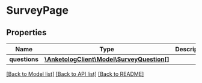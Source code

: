# SurveyPage

## Properties
Name | Type | Description | Notes
------------ | ------------- | ------------- | -------------
**questions** | [**\AnketologClient\Model\SurveyQuestion[]**](SurveyQuestion.md) |  | 

[[Back to Model list]](../README.md#documentation-for-models) [[Back to API list]](../README.md#documentation-for-api-endpoints) [[Back to README]](../README.md)


